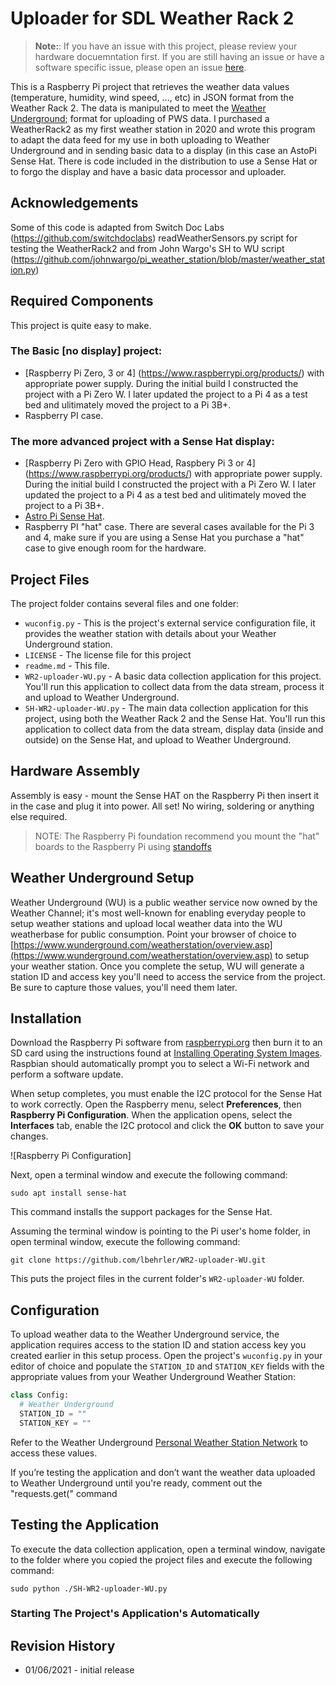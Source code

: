 # Uploader for SDL Weather Rack 2

> **Note:**: If you have an issue with this project, please review your hardware docuemntation first.  If you are still having an issue or have a software specific issue, please open an issue [here](https://github.com/lbehrler/WR2-uploader-WU/issues).

This is a Raspberry Pi project that retrieves the weather data values (temperature, humidity, wind speed, ..., etc) in JSON format from the Weather Rack 2.  The data is manipulated to meet the [Weather Underground](www.weatherunderground.com); format for uploading of PWS data. I purchased a WeatherRack2 as my first weather station in 2020 and wrote this program to adapt the data feed for my use in both uploading to Weather Underground and in sending basic data to a display (in this case an AstoPi Sense Hat.  There is code included in the distribution to use a Sense Hat or to forgo the display and have a basic data processor and uploader. 

## Acknowledgements
Some of this code is adapted from Switch Doc Labs (https://github.com/switchdoclabs) readWeatherSensors.py script for testing the WeatherRack2 and from John Wargo's SH to WU script (https://github.com/johnwargo/pi_weather_station/blob/master/weather_station.py)

## Required Components

This project is quite easy to make.   

### The Basic [no display] project:
+ [Raspberry Pi Zero, 3 or 4] (https://www.raspberrypi.org/products/) with appropriate power supply. During the initial build I constructed the project with a Pi Zero W. I later updated the project to a Pi 4 as a test bed and ulitimately moved the project to a Pi 3B+.
+ Raspberry PI case.

### The more advanced project with a Sense Hat display:
+ [Raspberry Pi Zero with GPIO Head, Raspbery Pi 3 or 4] (https://www.raspberrypi.org/products/) with appropriate power supply.  During the initial build I constructed the project with a Pi Zero W.   I later updated the project to a Pi 4 as a test bed and ulitimately moved the project to a Pi 3B+.
+ [Astro Pi Sense Hat](https://www.adafruit.com/product/2738).
+ Raspberry PI "hat" case.  There are several cases available for the Pi 3 and 4, make sure if you are using a Sense Hat you purchase a "hat" case to give enough room for the hardware.

## Project Files

The project folder contains several files and one folder:

+ `wuconfig.py` - This is the project's external service configuration file, it provides the weather station with details about your Weather Underground station.
+ `LICENSE` - The license file for this project
+ `readme.md` - This file.
+ `WR2-uploader-WU.py` - A basic data collection application for this project. You'll run this application to collect data from the data stream, process it and upload to Weather Underground.
+ `SH-WR2-uploader-WU.py` - The main data collection application for this project, using both the Weather Rack 2 and the Sense Hat. You'll run this application to collect data from the data stream, display data (inside and outside) on the Sense Hat, and upload to Weather Underground.

## Hardware Assembly

Assembly is easy - mount the Sense HAT on the Raspberry Pi then insert it in the case and plug it into power. All set! No wiring, soldering or anything else required.

> NOTE: The Raspberry Pi foundation recommend you mount the "hat" boards to the Raspberry Pi using [standoffs](http://www.mouser.com/Electromechanical/Hardware/Standoffs-Spacers/_/N-aictf) 

## Weather Underground Setup

Weather Underground (WU) is a public weather service now owned by the Weather Channel; it's most well-known for enabling everyday people to setup weather stations and upload local weather data into the WU weatherbase for public consumption. Point your browser of choice to [https://www.wunderground.com/weatherstation/overview.asp](https://www.wunderground.com/weatherstation/overview.asp) to setup your weather station. Once you complete the setup, WU will generate a station ID and access key you'll need to access the service from the project. Be sure to capture those values, you'll need them later.

## Installation

Download the Raspberry Pi software from [raspberrypi.org](https://www.raspberrypi.org/software/) then burn it to an SD card using the instructions found at [Installing Operating System Images](https://www.raspberrypi.org/documentation/installation/installing-images/README.md). Raspbian should automatically prompt you to select a Wi-Fi network and perform a software update.

When setup completes, you must enable the I2C protocol for the Sense Hat to work correctly. Open the Raspberry menu, select **Preferences**, then **Raspberry Pi Configuration**. When the application opens, select the **Interfaces** tab, enable the I2C protocol and click the **OK** button to save your changes.

![Raspberry Pi Configuration]

Next, open a terminal window and execute the following command:

``` shell
sudo apt install sense-hat
```

This command installs the support packages for the Sense Hat.

Assuming the terminal window is pointing to the Pi user's home folder, in open terminal window, execute the following command:

``` shell
git clone https://github.com/lbehrler/WR2-uploader-WU.git
```

This puts the project files in the current folder's `WR2-uploader-WU` folder.

## Configuration

To upload weather data to the Weather Underground service, the application requires access to the station ID and station access key you created earlier in this setup process. Open the project's `wuconfig.py` in your editor of choice and populate the `STATION_ID` and `STATION_KEY` fields with the appropriate values from your Weather Underground Weather Station:

``` python
class Config:
  # Weather Underground
  STATION_ID = ""
  STATION_KEY = ""
```

Refer to the Weather Underground [Personal Weather Station Network](https://www.wunderground.com/personal-weather-station/mypws) to access these values.


If you’re testing the application and don’t want the weather data uploaded to Weather Underground until you're ready, comment out the "requests.get(" command

## Testing the Application

To execute the data collection application, open a terminal window, navigate to the folder where you copied the project files and execute the following command:

``` shell
sudo python ./SH-WR2-uploader-WU.py
```

### Starting The Project's Application's Automatically


## Revision History

+ 01/06/2021 - initial release

